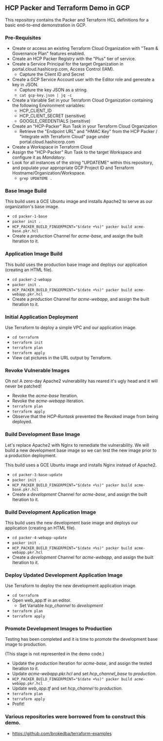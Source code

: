 ## HCP Packer and Terraform Demo in GCP

This repository contains the Packer and Terraform HCL definitions for a basic end-to-end demonstration in GCP.

### Pre-Requisites
- Create or access an existing Terraform Cloud Organization with "Team & Governance Plan" features enabled.
- Create an HCP Packer Registry with the "Plus" tier of service.
- Create a Service Principal for the target Organization in portal.cloud.hashicorp.com, Access Control (IAM).
  - Capture the Client ID and Secret
- Create a GCP Service Account user with the Editor role and generate a key in JSON.
  - Capture the key JSON as a string.
  - ```cat gcp-key.json | jq -c```
- Create a Variable Set in your Terraform Cloud Organization containing the following Environment variables: 
  - HCP_CLIENT_ID
  - HCP_CLIENT_SECRET (sensitive)
  - GOOGLE_CREDENTIALS (sensitive)
- Create an "HCP-Packer" Run Task in your Terraform Cloud Organization
  - Retrieve the "Endpoint URL" and "HMAC Key" from the HCP Packer / "Integrate with Terraform Cloud" page under portal.cloud.hashicorp.com
- Create a Workspace in Terraform Cloud
- Assign the "HCP-Packer" Run Task to the target Workspace and configure it as *Mandatory*.
- Look for all instances of the string "UPDATEME" within this repository, and populate your appropriate GCP Project ID and Terraform Hostname/Organization/Workspace.
  - ```grep UPDATEME .```

### Base Image Build

This build uses a GCE Ubuntu image and installs Apache2 to serve as our organization's base image.

- ```cd packer-1-base```
- ```packer init .```
- ```HCP_PACKER_BUILD_FINGERPRINT="$(date +%s)" packer build acme-base.pkr.hcl```
- Create a *production* Channel for *acme-base*, and assign the built Iteration to it.

### Application Image Build

This build uses the production base image and deploys our application (creating an HTML file).

- ```cd packer-2-webapp```
- ```packer init .```
- ```HCP_PACKER_BUILD_FINGERPRINT="$(date +%s)" packer build acme-webapp.pkr.hcl```
- Create a *production* Channel for *acme-webapp*, and assign the built Iteration to it.

### Initial Application Deployment

Use Terraform to deploy a simple VPC and our application image.

- ```cd terraform```
- ```terraform init```
- ```terraform plan```
- ```terraform apply```
- View cat pictures in the URL output by Terraform.

### Revoke Vulnerable Images

Oh no!  A zero-day Apache2 vulnerability has reared it's ugly head and it will never be patched!

- Revoke the *acme-base* Iteration.
- Revoke the *acme-webapp* Iteration.
- ```terraform plan```
- ```terraform apply```
- Observe that the *HCP-Runtask* prevented the Revoked image from being deployed.

### Build Development Base Image

Let's replace Apache2 with Nginx to remediate the vulnerability.  We will build a new development base image so we can test the new image prior to a production deployment.

This build uses a GCE Ubuntu image and installs Nginx instead of Apache2.

- ```cd packer-3-base-update```
- ```packer init .```
- ```HCP_PACKER_BUILD_FINGERPRINT="$(date +%s)" packer build acme-base.pkr.hcl```
- Create a *development* Channel for *acme-base*, and assign the built Iteration to it.

### Build Development Application Image

This build uses the new development base image and deploys our application (creating an HTML file).

- ```cd packer-4-webapp-update```
- ```packer init .```
- ```HCP_PACKER_BUILD_FINGERPRINT="$(date +%s)" packer build acme-webapp.pkr.hcl```
- Create a *development* Channel for *acme-webapp*, and assign the built Iteration to it.

### Deploy Updated Development Application Image

Use Terraform to deploy the new development application image.

- ```cd terraform```
- Open web_app.tf in an editor.
  - Set Variable *hcp_channel* to *development*
- ```terraform plan```
- ```terraform apply```

### Promote Development Images to Production

Testing has been completed and it is time to promote the development base image to production.

(This stage is not represented in the demo code.)

- Update the *production* Iteration for *acme-base*, and assign the tested Iteration to it.
- Update *acme-webapp.pkr.hcl* and set *hcp_channel_base* to *production*.
- ```HCP_PACKER_BUILD_FINGERPRINT="$(date +%s)" packer build acme-webapp.pkr.hcl```
- Update *web_app.tf* and set *hcp_channel* to *production*.
- ```terraform plan```
- ```terraform apply```
- Profit!

### Various repositories were borrowed from to construct this demo.
- https://github.com/brokedba/terraform-examples
